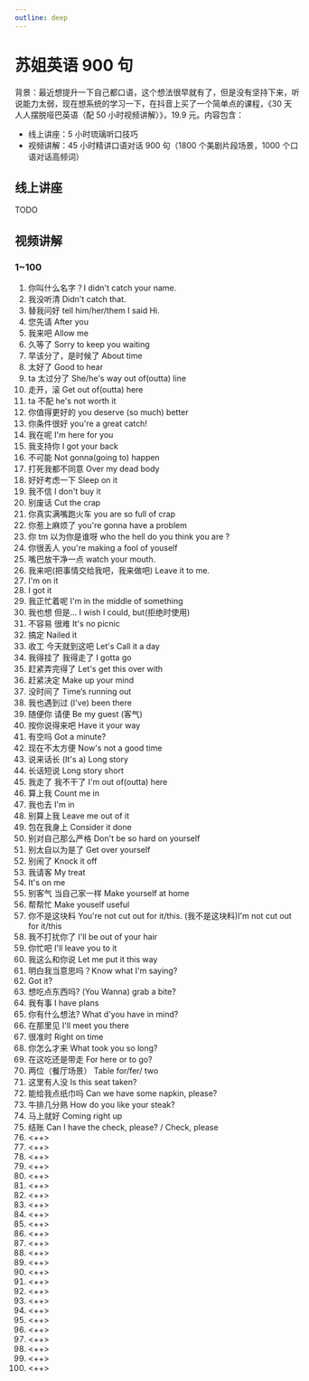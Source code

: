 ```yaml
---
outline: deep
---
```


# 苏姐英语 900 句

背景：最近想提升一下自己都口语，这个想法很早就有了，但是没有坚持下来，听说能力太弱，现在想系统的学习一下，在抖音上买了一个简单点的课程，《30 天人人摆脱哑巴英语（配 50 小时视频讲解）》，19.9 元。内容包含：

- 线上讲座：5 小时琉璃听口技巧
- 视频讲解：45 小时精讲口语对话 900 句（1800 个美剧片段场景，1000 个口语对话高频词）

## 线上讲座

TODO

## 视频讲解

### 1~100

1. 你叫什么名字？I didn't catch your name.
2. 我没听清 Didn't catch that.
3. 替我问好 tell him/her/them I said Hi.
4. 您先请 After you
5. 我来吧 Allow me
6. 久等了 Sorry to keep you waiting
7. 早该分了，是时候了 About time
8. 太好了 Good to hear
9. ta 太过分了 She/he's way out of(outta) line
10. 走开，滚 Get out of(outta) here
11. ta 不配 he's not worth it
12. 你值得更好的 you deserve (so much) better
13. 你条件很好 you're a great catch!
14. 我在呢 I'm here for you
15. 我支持你 I got your back
16. 不可能 Not gonna(going to) happen
17. 打死我都不同意 Over my dead body
18. 好好考虑一下 Sleep on it
19. 我不信 I don't buy it
20. 别废话 Cut the crap
21. 你真实满嘴跑火车 you are so full of crap
22. 你惹上麻烦了 you're gonna have a problem
23. 你 tm 以为你是谁呀 who the hell do you think you are ?
24. 你很丢人 you're making a fool of youself
25. 嘴巴放干净一点 watch your mouth.
26. 我来吧(把事情交给我吧，我来做吧) Leave it to me.
27. I'm on it
28. I got it
29. 我正忙着呢 I'm in the middle of something
30. 我也想 但是... I wish I could, but(拒绝时使用)
31. 不容易 很难 It's no picnic
32. 搞定 Nailed it
33. 收工 今天就到这吧 Let's Call it a day
34. 我得挂了 我得走了 I gotta go
35. 赶紧弄完得了 Let's get this over with
36. 赶紧决定 Make up your mind
37. 没时间了 Time‘s running out
38. 我也遇到过 (I've) been there
39. 随便你 请便 Be my guest (客气)
40. 按你说得来吧 Have it your way
41. 有空吗 Got a minute?
42. 现在不太方便 Now's not a good time
43. 说来话长 (It's a) Long story
44. 长话短说 Long story short
45. 我走了 我不干了 I'm out of(outta) here
46. 算上我 Count me in
47. 我也去 I'm in
48. 别算上我 Leave me out of it
49. 包在我身上 Consider it done
50. 别对自己那么严格 Don't be so hard on yourself
51. 别太自以为是了 Get over yourself
52. 别闹了 Knock it off
53. 我请客 My treat
54. It's on me
55. 别客气 当自己家一样 Make yourself at home
56. 帮帮忙 Make youself useful
57. 你不是这块料 You're not cut out for it/this. (我不是这块料)I'm not cut out for it/this
58. 我不打扰你了 I'll be out of your hair
59. 你忙吧 I'll leave you to it
60. 我这么和你说 Let me put it this way
61. 明白我当意思吗？Know what I'm saying?
62. Got it?
63. 想吃点东西吗? (You Wanna) grab a bite?
64. 我有事 I have plans
65. 你有什么想法? What d'you have in mind?
66. 在那里见 I'll meet you there
67. 很准时 Right on time
68. 你怎么才来 What took you so long?
69. 在这吃还是带走 For here or to go?
70. 两位（餐厅场景） Table for/fer/ two
71. 这里有人没 Is this seat taken?
72. 能给我点纸巾吗 Can we have some napkin, please?
73. 牛排几分熟 How do you like your steak?
74. 马上就好 Coming right up
75. 结账 Can I have the check, please? / Check, please
76. <++>
77. <++>
78. <++>
79. <++>
80. <++>
81. <++>
82. <++>
83. <++>
84. <++>
85. <++>
86. <++>
87. <++>
88. <++>
89. <++>
90. <++>
91. <++>
92. <++>
93. <++>
94. <++>
95. <++>
96. <++>
97. <++>
98. <++>
99. <++>
100. <++>
